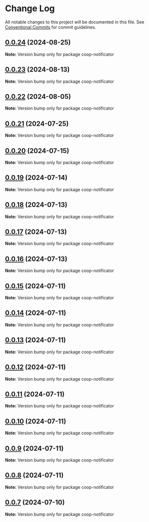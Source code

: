# Change Log

All notable changes to this project will be documented in this file.
See [Conventional Commits](https://conventionalcommits.org) for commit guidelines.

## [0.0.24](https://github.com/copenomics/coop-notificator/compare/coop-notificator@0.0.24-alpha.1...coop-notificator@0.0.24) (2024-08-25)

**Note:** Version bump only for package coop-notificator





## [0.0.23](https://github.com/copenomics/coop-notificator/compare/coop-notificator@0.0.22...coop-notificator@0.0.23) (2024-08-13)

**Note:** Version bump only for package coop-notificator





## [0.0.22](https://github.com/copenomics/coop-notificator/compare/coop-notificator@0.0.22-alpha.0...coop-notificator@0.0.22) (2024-08-05)

**Note:** Version bump only for package coop-notificator





## [0.0.21](https://github.com/copenomics/coop-notificator/compare/coop-notificator@0.0.21-alpha.3...coop-notificator@0.0.21) (2024-07-25)

**Note:** Version bump only for package coop-notificator





## [0.0.20](https://github.com/copenomics/coop-notificator/compare/coop-notificator@0.0.20-alpha.1...coop-notificator@0.0.20) (2024-07-15)

**Note:** Version bump only for package coop-notificator





## [0.0.19](https://github.com/copenomics/coop-notificator/compare/coop-notificator@0.0.19-alpha.0...coop-notificator@0.0.19) (2024-07-14)

**Note:** Version bump only for package coop-notificator





## [0.0.18](https://github.com/copenomics/coop-notificator/compare/coop-notificator@0.0.18-alpha.0...coop-notificator@0.0.18) (2024-07-13)

**Note:** Version bump only for package coop-notificator





## [0.0.17](https://github.com/copenomics/coop-notificator/compare/coop-notificator@0.0.17-alpha.1...coop-notificator@0.0.17) (2024-07-13)

**Note:** Version bump only for package coop-notificator





## [0.0.16](https://github.com/copenomics/coop-notificator/compare/coop-notificator@0.0.16-testnet.1...coop-notificator@0.0.16) (2024-07-13)

**Note:** Version bump only for package coop-notificator





## [0.0.15](https://github.com/copenomics/coop-notificator/compare/coop-notificator@0.0.15-testnet.0...coop-notificator@0.0.15) (2024-07-11)

**Note:** Version bump only for package coop-notificator





## [0.0.14](https://github.com/copenomics/coop-notificator/compare/coop-notificator@0.0.14-testnet.0...coop-notificator@0.0.14) (2024-07-11)

**Note:** Version bump only for package coop-notificator





## [0.0.13](https://github.com/copenomics/coop-notificator/compare/coop-notificator@0.0.13-testnet.0...coop-notificator@0.0.13) (2024-07-11)

**Note:** Version bump only for package coop-notificator





## [0.0.12](https://github.com/copenomics/coop-notificator/compare/coop-notificator@0.0.12-testnet.3...coop-notificator@0.0.12) (2024-07-11)

**Note:** Version bump only for package coop-notificator





## [0.0.11](https://github.com/copenomics/coop-notificator/compare/coop-notificator@0.0.11-testnet.0...coop-notificator@0.0.11) (2024-07-11)

**Note:** Version bump only for package coop-notificator





## [0.0.10](https://github.com/copenomics/coop-notificator/compare/coop-notificator@0.0.10-testnet.0...coop-notificator@0.0.10) (2024-07-11)

**Note:** Version bump only for package coop-notificator





## [0.0.9](https://github.com/copenomics/coop-notificator/compare/coop-notificator@0.0.9-testnet.0...coop-notificator@0.0.9) (2024-07-11)

**Note:** Version bump only for package coop-notificator





## [0.0.8](https://github.com/copenomics/coop-notificator/compare/coop-notificator@0.0.8-testnet.6...coop-notificator@0.0.8) (2024-07-11)

**Note:** Version bump only for package coop-notificator





## [0.0.7](https://github.com/copenomics/coop-notificator/compare/coop-notificator@0.0.7-testnet.0...coop-notificator@0.0.7) (2024-07-10)

**Note:** Version bump only for package coop-notificator
